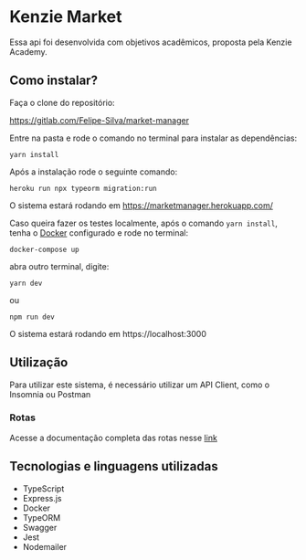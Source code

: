# Kenzie Market

Essa api foi desenvolvida com objetivos acadêmicos, proposta pela Kenzie Academy.

## Como instalar?

Faça o clone do repositório:

<https://gitlab.com/Felipe-Silva/market-manager>

Entre na pasta e rode o comando no terminal para instalar as dependências:

`yarn install`

Após a instalação rode o seguinte comando: 

`heroku run npx typeorm migration:run`

O sistema estará rodando em https://marketmanager.herokuapp.com/

Caso queira fazer os testes localmente, após o comando `yarn install`, tenha o <a href="https://docs.docker.com/get-started/">Docker</a> configurado e rode no terminal:

`docker-compose up`

abra outro terminal, digite:

`yarn dev`

ou

`npm run dev`

O sistema estará rodando em https://localhost:3000

## Utilização

Para utilizar este sistema, é necessário utilizar um API Client, como o Insomnia ou Postman

### Rotas
 
Acesse a documentação completa das rotas nesse <a href="https://marketmanager.herokuapp.com/api-documentation/">link</a>

## Tecnologias e linguagens utilizadas

- TypeScript
- Express.js
- Docker
- TypeORM
- Swagger
- Jest
- Nodemailer